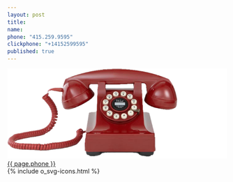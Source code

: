 ```yaml
---
layout: post
title:
name:
phone: "415.259.9595"
clickphone: "+14152599595"
published: true
---
```


<section id="contact" class="contact container-fluid">
  <div class="row">
    <div class="col-sm-12 text-center">
      <div class="foo">
        <img class="phone" src="../img/red-phone.png" alt="telphone">
        <a class="phonenumber" href="tel:{{ page.clickphone }}">{{ page.phone }}</a>
      </div>
    </div>
  </div>
  <div class="row social">
    <div class="col-sm-12 text-center">
      <div class="social-links">
        {% include o_svg-icons.html %}
      </div>
    </div>
  </div>
  <div class="row">
    <div class="col-sm-2 col-sm-offset-5 text-center">
        <a href="#header" class="btn btn-circle page-scroll">
          <i class="fa fa-angle-double-up animated"></i>
        </a>
  </div>
</section>
